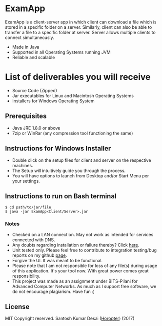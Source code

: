 # ExamApp

ExamApp is a client-server app in which client can download a file which is stored in a specific folder on a server. Similarly, client can also be able to transfer a file to a specific folder at server. Server allows multiple clients to connect simultaneously.

  - Made in Java
  - Supported in all Operating Systems running JVM
  - Reliable and scalable

# List of deliverables you will receive

  - Source Code (Zipped)
  - Jar executables for Linux and Macintosh Operating Systems
  - Installers for Windows Operating System

## Prerequisites

  - Java JRE 1.8.0 or above
  - 7zip or WinRar (any compression tool functioning the same)

## Instructions for Windows Installer 
  - Double click on the setup files for client and server on the respective machines.
  - The Setup will intuitively guide you through the process.
  - You will have options to launch from Desktop and/or Start Menu per your settings.

## Instructions to run on Bash terminal
    
    $ cd path/to/jar/file
    $ java -jar ExamApp<Client/Server>.jar

### Notes

 - Checked on a LAN connection. May not work as intended for services connected with DNS.
 - Any doubts regarding installation or failure thereby? Click [here].
 - Unit tested only. Please feel free to contribute to integration testing/bug reports on my github [page]. 
 - Forgive the UI. It was meant to be functional.
 - Please note that I am not responsible for loss of any file(s) during usage of this application. It's your tool now. With great power comes great responsibility.
 - This project was made as an assignment under BITS-Pilani for Advanced Computer Networks. As much as I support free software, we do not encourage plagiarism. Have fun :)

License
----

MIT
Copyright reserved. Santosh Kumar Desai ([Horopter]) (2017)

[Horopter]: <https://github.com/Horopter>
[page]: <https://github.com/Horopter/Python-JFX-Projects/ExamApp>
[here]: <https://github.com/Horopter/Python-JFX-Projects/issues>

